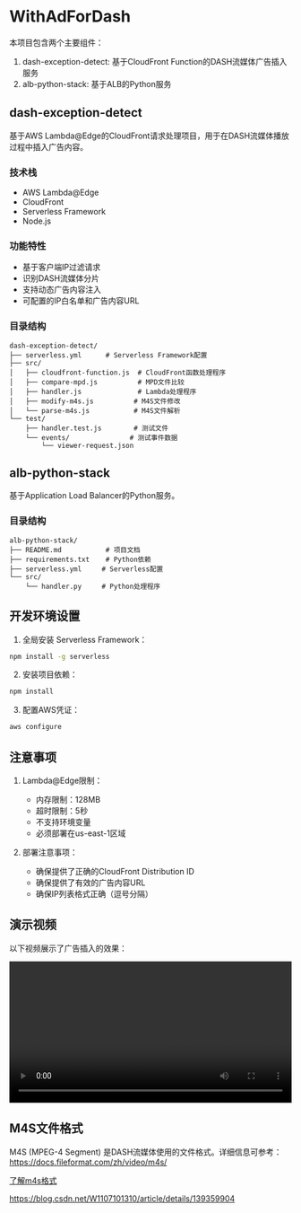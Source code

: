 # WithAdForDash

本项目包含两个主要组件：

1. dash-exception-detect: 基于CloudFront Function的DASH流媒体广告插入服务
2. alb-python-stack: 基于ALB的Python服务

## dash-exception-detect

基于AWS Lambda@Edge的CloudFront请求处理项目，用于在DASH流媒体播放过程中插入广告内容。

### 技术栈

- AWS Lambda@Edge
- CloudFront
- Serverless Framework
- Node.js

### 功能特性

- 基于客户端IP过滤请求
- 识别DASH流媒体分片
- 支持动态广告内容注入
- 可配置的IP白名单和广告内容URL

### 目录结构

```
dash-exception-detect/
├── serverless.yml      # Serverless Framework配置
├── src/
│   ├── cloudfront-function.js  # CloudFront函数处理程序
│   ├── compare-mpd.js          # MPD文件比较
│   ├── handler.js              # Lambda处理程序
│   ├── modify-m4s.js          # M4S文件修改
│   └── parse-m4s.js           # M4S文件解析
└── test/
    ├── handler.test.js        # 测试文件
    └── events/               # 测试事件数据
        └── viewer-request.json
```

## alb-python-stack

基于Application Load Balancer的Python服务。

### 目录结构

```
alb-python-stack/
├── README.md           # 项目文档
├── requirements.txt    # Python依赖
├── serverless.yml     # Serverless配置
└── src/
    └── handler.py     # Python处理程序
```

## 开发环境设置

1. 全局安装 Serverless Framework：
```bash
npm install -g serverless
```

2. 安装项目依赖：
```bash
npm install
```

3. 配置AWS凭证：
```bash
aws configure
```

## 注意事项

1. Lambda@Edge限制：
   - 内存限制：128MB
   - 超时限制：5秒
   - 不支持环境变量
   - 必须部署在us-east-1区域

2. 部署注意事项：
   - 确保提供了正确的CloudFront Distribution ID
   - 确保提供了有效的广告内容URL
   - 确保IP列表格式正确（逗号分隔）

## 演示视频

以下视频展示了广告插入的效果：

<video width="100%" controls>
  <source src="dash-迁入广告.mp4" type="video/mp4">
  您的浏览器不支持 video 标签。
</video>

## M4S文件格式

M4S (MPEG-4 Segment) 是DASH流媒体使用的文件格式。详细信息可参考：
https://docs.fileformat.com/zh/video/m4s/

[了解m4s格式](https://blog.csdn.net/W1107101310/article/details/139359904)

https://blog.csdn.net/W1107101310/article/details/139359904